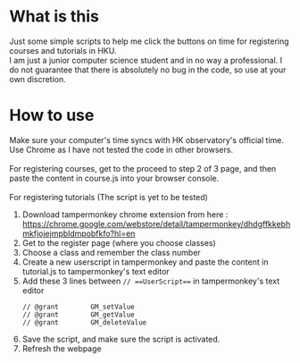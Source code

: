 # What is this
Just some simple scripts to help me click the buttons on time for registering courses and tutorials in HKU. <br>
I am just a junior computer science student and in no way a professional. I do not guarantee that there is absolutely no bug in the code, so use at your own discretion.<br>
# How to use
Make sure your computer's time syncs with HK observatory's official time. <br>
Use Chrome as I have not tested the code in other browsers. <br><br>
For registering courses, get to the proceed to step 2 of 3 page, and then paste the content in course.js into your browser console. <br><br>
For registering tutorials (The script is yet to be tested) <br> 
1. Download tampermonkey chrome extension from here : https://chrome.google.com/webstore/detail/tampermonkey/dhdgffkkebhmkfjojejmpbldmpobfkfo?hl=en
2. Get to the register page (where you choose classes)
3. Choose a class and remember the class number
4. Create a new userscript in tampermonkey and paste the content in tutorial.js to tampermonkey's text editor
5. Add these 3 lines between ``// ==UserScript==`` in tampermonkey's text editor
    ```
    // @grant        GM_setValue
    // @grant        GM_getValue
    // @grant        GM_deleteValue
    ```
6. Save the script, and make sure the script is activated.
7. Refresh the webpage
